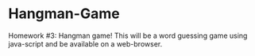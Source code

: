 # Hangman-Game
Homework #3: Hangman game! This will be a word guessing game using java-script and be available on a web-browser. 
